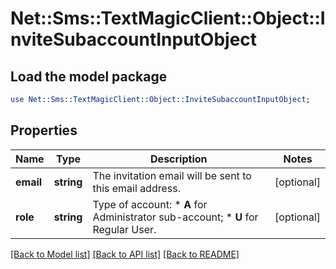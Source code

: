 # Net::Sms::TextMagicClient::Object::InviteSubaccountInputObject

## Load the model package
```perl
use Net::Sms::TextMagicClient::Object::InviteSubaccountInputObject;
```

## Properties
Name | Type | Description | Notes
------------ | ------------- | ------------- | -------------
**email** | **string** | The invitation email will be sent to this email address. | [optional] 
**role** | **string** | Type of account: *   **A** for Administrator sub-account; *   **U** for Regular User.  | [optional] 

[[Back to Model list]](../README.md#documentation-for-models) [[Back to API list]](../README.md#documentation-for-api-endpoints) [[Back to README]](../README.md)


